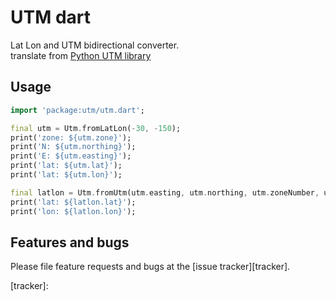 # UTM dart  
Lat Lon and UTM bidirectional converter.  
translate from [Python UTM library](https://github.com/Turbo87/utm)

## Usage

```dart
import 'package:utm/utm.dart';

final utm = Utm.fromLatLon(-30, -150);
print('zone: ${utm.zone}');
print('N: ${utm.northing}');
print('E: ${utm.easting}');
print('lat: ${utm.lat}');
print('lat: ${utm.lon}');

final latlon = Utm.fromUtm(utm.easting, utm.northing, utm.zoneNumber, utm.zoneLetter);
print('lat: ${latlon.lat}');
print('lon: ${latlon.lon}');
```

## Features and bugs

Please file feature requests and bugs at the [issue tracker][tracker].

[tracker]: 
